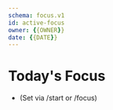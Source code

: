 ```yaml
---
schema: focus.v1
id: active-focus
owner: {{OWNER}}
date: {{DATE}}
---
```

# Today's Focus

- (Set via /start or /focus)
